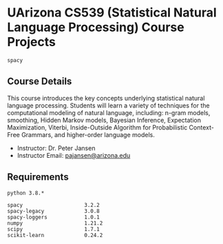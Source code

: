 # UArizona CS539 (Statistical Natural Language Processing) Course Projects


`spacy`



## Course Details

This course introduces the key concepts underlying statistical natural language processing. Students will learn a variety of techniques for the computational modeling of natural language, including: n-gram models, smoothing, Hidden Markov models, Bayesian Inference, Expectation Maximization, Viterbi, Inside-Outside Algorithm for Probabilistic Context-Free Grammars, and higher-order language models.

- Instructor: Dr. Peter Jansen
- Instructor Email: pajansen@arizona.edu


## Requirements


`python 3.8.*`


```
spacy                    3.2.2
spacy-legacy             3.0.8
spacy-loggers            1.0.1
numpy                    1.21.2
scipy                    1.7.1
scikit-learn             0.24.2
```
